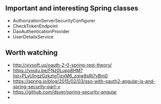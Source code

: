 Important and interesting Spring classes
----------------------------------------

* AuthorizationServerSecurityConfigurer
* CheckTokenEndpoint
* DaoAuthenticationProvider
* UserDetailsService

Worth watching
--------------

* http://vivsoft.us/oauth-2-0-spring-rest-theory/
* https://youtu.be/FNz0Lupp8HM?list=PLyUlngzGzkztgTizxM6_zqiw8sRj7vBm0
* https://spring.io/blog/2015/02/03/sso-with-oauth2-angular-js-and-spring-security-part-v
* https://github.com/dsyer/spring-security-angular
* 
